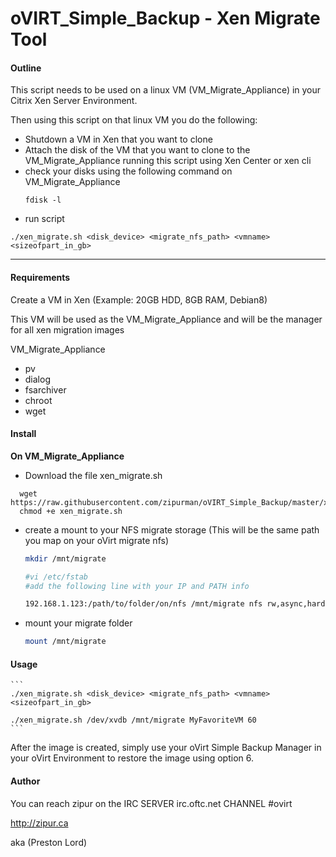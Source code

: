 # oVIRT_Simple_Backup - Xen Migrate Tool

#### Outline

This script needs to be used on a linux VM (VM_Migrate_Appliance) in your Citrix Xen Server Environment. 

Then using this script on that linux VM you do the following:
 - Shutdown a VM in Xen that you want to clone
 - Attach the disk of the VM that you want to clone to the VM_Migrate_Appliance running this script using Xen Center or xen cli
 - check your disks using the following command on VM_Migrate_Appliance
    ```shell
    fdisk -l
    ```
 - run script
```shell
./xen_migrate.sh <disk_device> <migrate_nfs_path> <vmname> <sizeofpart_in_gb>
```
    
---

#### Requirements

Create a VM in Xen (Example: 20GB HDD, 8GB RAM, Debian8)

This VM will be used as the VM_Migrate_Appliance and will be the manager for all xen migration images

VM_Migrate_Appliance
 - pv
 - dialog
 - fsarchiver
 - chroot
 - wget

#### Install

**On VM_Migrate_Appliance**

 - Download the file xen_migrate.sh 
 
  ```
    wget https://raw.githubusercontent.com/zipurman/oVIRT_Simple_Backup/master/xen_migrate/xen_migrate.sh
    chmod +e xen_migrate.sh 
  ```
  
 - create a mount to your NFS migrate storage (This will be the same path you map on your oVirt migrate nfs)
    ```bash
    mkdir /mnt/migrate
    
    #vi /etc/fstab 
    #add the following line with your IP and PATH info
 
    192.168.1.123:/path/to/folder/on/nfs /mnt/migrate nfs rw,async,hard,intr,noexec 0 0
    ```
 - mount your migrate folder
    ```bash
    mount /mnt/migrate
    ```
    
#### Usage
    ```
    ./xen_migrate.sh <disk_device> <migrate_nfs_path> <vmname> <sizeofpart_in_gb>
    
    ./xen_migrate.sh /dev/xvdb /mnt/migrate MyFavoriteVM 60
    ```

After the image is created, simply use your oVirt Simple Backup Manager in your oVirt Environment to restore the image using option 6.

#### Author

You can reach zipur on the IRC SERVER irc.oftc.net CHANNEL #ovirt

http://zipur.ca

aka (Preston Lord)

